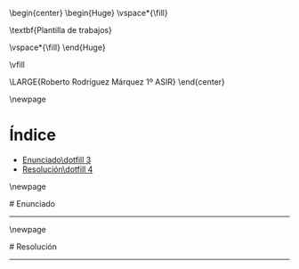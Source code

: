 <!-- ---
title: "Plantilla de trabajos"
subtitle: "Roberto Rodríguez Márquez 1º ASIR"
keywords:
  - Plantilla
  - Markdown
... -->

\begin{center}
\begin{Huge}
\vspace*{\fill}

\textbf{Plantilla de trabajos}

\vspace*{\fill}
\end{Huge}

\vfill

\LARGE{Roberto Rodríguez Márquez 1º ASIR}
\end{center}


\newpage

# Índice
- [Enunciado\dotfill 3](#id-section1)
- [Resolución\dotfill 4](#id-section2)

\newpage
<div id='id-section1'/>
# Enunciado

---

\newpage
<div id='id-section2'/>
# Resolución

---


